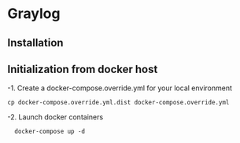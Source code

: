 # Graylog

Installation
------------

## Initialization from docker host

-1. Create a docker-compose.override.yml for your local environment
```
cp docker-compose.override.yml.dist docker-compose.override.yml
```

-2. Launch docker containers
```
  docker-compose up -d
```

